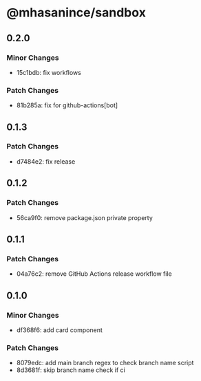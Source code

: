# @mhasanince/sandbox

## 0.2.0

### Minor Changes

- 15c1bdb: fix workflows

### Patch Changes

- 81b285a: fix for github-actions[bot]

## 0.1.3

### Patch Changes

- d7484e2: fix release

## 0.1.2

### Patch Changes

- 56ca9f0: remove package.json private property

## 0.1.1

### Patch Changes

- 04a76c2: remove GitHub Actions release workflow file

## 0.1.0

### Minor Changes

- df368f6: add card component

### Patch Changes

- 8079edc: add main branch regex to check branch name script
- 8d3681f: skip branch name check if ci
